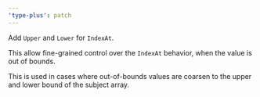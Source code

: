 ```yaml
---
'type-plus': patch
---
```


Add `Upper` and `Lower` for `IndexAt`.

This allow fine-grained control over the `IndexAt` behavior,
when the value is out of bounds.

This is used in cases where out-of-bounds values are coarsen to the upper and lower bound of the subject array.
